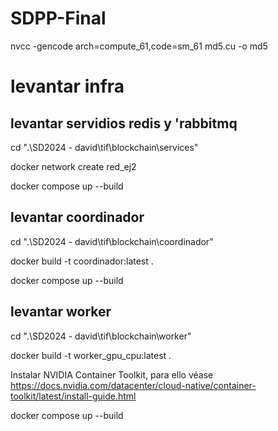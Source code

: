 # SDPP-Final

nvcc -gencode arch=compute_61,code=sm_61 md5.cu -o md5

# levantar infra

## levantar servidios redis y 'rabbitmq

cd ".\SD2024 - david\tif\blockchain\services"

docker network create red_ej2

docker compose up --build

## levantar coordinador

cd ".\SD2024 - david\tif\blockchain\coordinador"

docker build -t coordinador:latest .

docker compose up --build

## levantar worker

cd ".\SD2024 - david\tif\blockchain\worker"

docker build -t worker_gpu_cpu:latest .

Instalar NVIDIA Container Toolkit, para ello véase https://docs.nvidia.com/datacenter/cloud-native/container-toolkit/latest/install-guide.html

docker compose up --build
